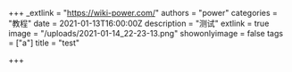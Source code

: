 +++
_extlink = "https://wiki-power.com/"
authors = "power"
categories = "教程"
date = 2021-01-13T16:00:00Z
description = "测试"
extlink = true
image = "/uploads/2021-01-14_22-23-13.png"
showonlyimage = false
tags = ["a"]
title = "test"

+++
